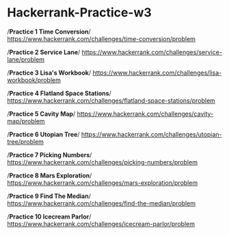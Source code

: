 # Hackerrank-Practice-w3

/**Practice 1 Time Conversion**/
https://www.hackerrank.com/challenges/time-conversion/problem

/**Practice 2 Service Lane**/
https://www.hackerrank.com/challenges/service-lane/problem

/**Practice 3 Lisa's Workbook**/
https://www.hackerrank.com/challenges/lisa-workbook/problem

/**Practice 4 Flatland Space Stations**/
https://www.hackerrank.com/challenges/flatland-space-stations/problem

/**Practice 5 Cavity Map**/
https://www.hackerrank.com/challenges/cavity-map/problem

/**Practice 6 Utopian Tree**/
https://www.hackerrank.com/challenges/utopian-tree/problem

/**Practice 7 Picking Numbers**/
https://www.hackerrank.com/challenges/picking-numbers/problem

/**Practice 8 Mars Exploration**/
https://www.hackerrank.com/challenges/mars-exploration/problem

/**Practice 9 Find The Median**/
https://www.hackerrank.com/challenges/find-the-median/problem

/**Practice 10 Icecream Parlor**/
https://www.hackerrank.com/challenges/icecream-parlor/problem

